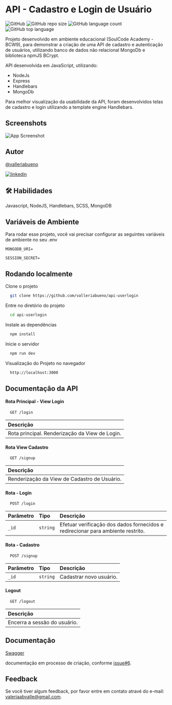 
# API - Cadastro e Login de Usuário

![GitHub](https://img.shields.io/github/license/valleriabueno/api-userlogin?style=plastic)
![GitHub repo size](https://img.shields.io/github/repo-size/valleriabueno/api-userlogin?style=plastic)
![GitHub language count](https://img.shields.io/github/languages/count/valleriabueno/api-userlogin?style=plastic)
![GitHub top language](https://img.shields.io/github/languages/top/valleriabueno/api-userlogin?style=plastic)

Projeto desenvolvido em ambiente educacional (SoulCode Academy - BCW9), para demonstrar a criação de uma API de cadastro e autenticação de usuários, utilizando banco de dados não relacional MongoDb e biblioteca npmJS BCrypt.

API desenvolvida em JavaScript, utilizando:
- NodeJs
- Express
- Handlebars
- MongoDb

Para melhor visualização da usabilidade da API, foram desenvolvidos telas de cadastro e login utilizando a template engine Handlebars.


## Screenshots

![App Screenshot](https://github.com/valleriabueno/imagens/blob/main/api-userlogin/view-login-gif.gif)


## Autor

[@valleriabueno](https://github.com/valleriabueno)

[![linkedin](https://img.shields.io/badge/linkedIn-valeriadovalle-brightgreen)](https://www.linkedin.com/in/valeriadovalle/)


## 🛠 Habilidades
Javascript, NodeJS, Handlebars, SCSS, MongoDB


## Variáveis de Ambiente

Para rodar esse projeto, você vai precisar configurar as seguintes variáveis de ambiente no seu .env

`MONGODB_URI=`

`SESSION_SECRET=`


## Rodando localmente

Clone o projeto

```bash
  git clone https://github.com/valleriabueno/api-userlogin
```

Entre no diretório do projeto

```bash
  cd api-userlogin
```

Instale as dependências

```bash
  npm install
```

Inicie o servidor

```bash
  npm run dev
```

Visualização do Projeto no navegador

```bash
  http://localhost:3000
```

## Documentação da API

#### Rota Principal - View Login

```
  GET /login
```

| Descrição                           |
| :---------------------------------- |
| Rota principal. Renderização da View de Login. |

#### Rota View Cadastro

```
  GET /signup
```

| Descrição                           |
| :---------------------------------- |
| Renderização da View de Cadastro de Usuário. |


#### Rota - Login

```
  POST /login
```

| Parâmetro   | Tipo       | Descrição                           |
| :---------- | :--------- | :---------------------------------- |
| `_id` | `string` | Efetuar verificação dos dados fornecidos e redirecionar para ambiente restrito. |

#### Rota - Cadastro

```
  POST /signup
```

| Parâmetro   | Tipo       | Descrição                           |
| :---------- | :--------- | :---------------------------------- |
| `_id` | `string` | Cadastrar novo usuário. |


#### Logout

```
  GET /logout
```

| Descrição                           |
| :---------------------------------- |
| Encerra a sessão do usuário. |


## Documentação

[Swagger](#)

documentação em processo de criação, conforme [issue#6](https://github.com/valleriabueno/api-userlogin/issues/6).


## Feedback

Se você tiver algum feedback, por favor entre em contato atravé do e-mail: <valeriaabvalle@gmail.com>.


